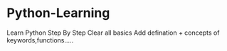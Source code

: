 # Python-Learning
Learn Python Step By Step
Clear all basics 
Add defination + concepts of keywords,functions.....
